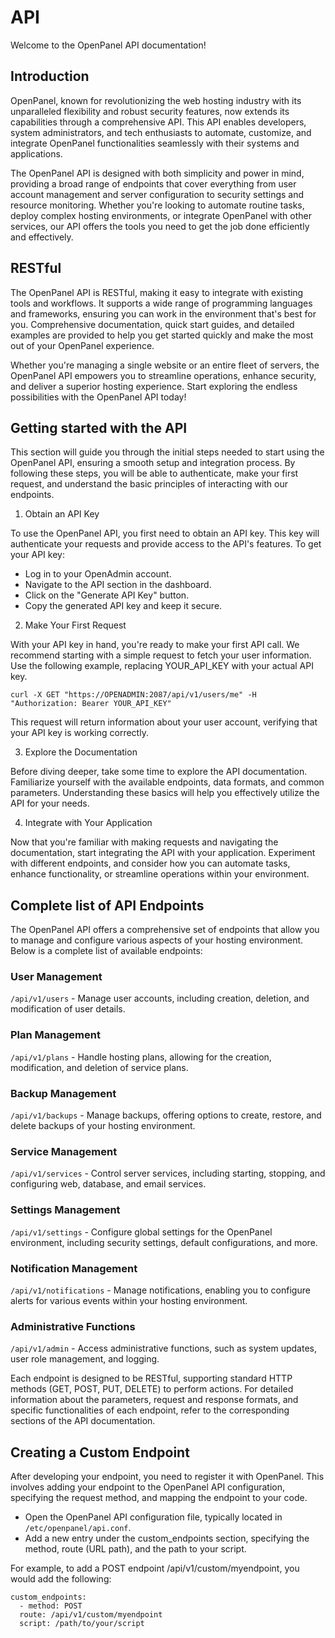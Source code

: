 # API

Welcome to the OpenPanel API documentation!

## Introduction

OpenPanel, known for revolutionizing the web hosting industry with its unparalleled flexibility and robust security features, now extends its capabilities through a comprehensive API. This API enables developers, system administrators, and tech enthusiasts to automate, customize, and integrate OpenPanel functionalities seamlessly with their systems and applications.

The OpenPanel API is designed with both simplicity and power in mind, providing a broad range of endpoints that cover everything from user account management and server configuration to security settings and resource monitoring. Whether you're looking to automate routine tasks, deploy complex hosting environments, or integrate OpenPanel with other services, our API offers the tools you need to get the job done efficiently and effectively.


## RESTful

The OpenPanel API is RESTful, making it easy to integrate with existing tools and workflows. It supports a wide range of programming languages and frameworks, ensuring you can work in the environment that's best for you. Comprehensive documentation, quick start guides, and detailed examples are provided to help you get started quickly and make the most out of your OpenPanel experience.

Whether you're managing a single website or an entire fleet of servers, the OpenPanel API empowers you to streamline operations, enhance security, and deliver a superior hosting experience. Start exploring the endless possibilities with the OpenPanel API today!

## Getting started with the API

This section will guide you through the initial steps needed to start using the OpenPanel API, ensuring a smooth setup and integration process. By following these steps, you will be able to authenticate, make your first request, and understand the basic principles of interacting with our endpoints.

1. Obtain an API Key

To use the OpenPanel API, you first need to obtain an API key. This key will authenticate your requests and provide access to the API's features. To get your API key:

- Log in to your OpenAdmin account.
- Navigate to the API section in the dashboard.
- Click on the "Generate API Key" button.
- Copy the generated API key and keep it secure.

2. Make Your First Request

With your API key in hand, you're ready to make your first API call. We recommend starting with a simple request to fetch your user information. Use the following example, replacing YOUR_API_KEY with your actual API key.

```
curl -X GET "https://OPENADMIN:2087/api/v1/users/me" -H "Authorization: Bearer YOUR_API_KEY"
```
This request will return information about your user account, verifying that your API key is working correctly.

3. Explore the Documentation

Before diving deeper, take some time to explore the API documentation. Familiarize yourself with the available endpoints, data formats, and common parameters. Understanding these basics will help you effectively utilize the API for your needs.


4. Integrate with Your Application

Now that you're familiar with making requests and navigating the documentation, start integrating the API with your application. Experiment with different endpoints, and consider how you can automate tasks, enhance functionality, or streamline operations within your environment.



## Complete list of API Endpoints

The OpenPanel API offers a comprehensive set of endpoints that allow you to manage and configure various aspects of your hosting environment. Below is a complete list of available endpoints:

### User Management
`/api/v1/users` - Manage user accounts, including creation, deletion, and modification of user details.

### Plan Management
`/api/v1/plans` - Handle hosting plans, allowing for the creation, modification, and deletion of service plans.

### Backup Management
`/api/v1/backups` - Manage backups, offering options to create, restore, and delete backups of your hosting environment.

### Service Management
`/api/v1/services` - Control server services, including starting, stopping, and configuring web, database, and email services.

### Settings Management
`/api/v1/settings` - Configure global settings for the OpenPanel environment, including security settings, default configurations, and more.

### Notification Management
`/api/v1/notifications` - Manage notifications, enabling you to configure alerts for various events within your hosting environment.

### Administrative Functions
`/api/v1/admin` - Access administrative functions, such as system updates, user role management, and logging.

Each endpoint is designed to be RESTful, supporting standard HTTP methods (GET, POST, PUT, DELETE) to perform actions. For detailed information about the parameters, request and response formats, and specific functionalities of each endpoint, refer to the corresponding sections of the API documentation.


## Creating a Custom Endpoint

After developing your endpoint, you need to register it with OpenPanel. This involves adding your endpoint to the OpenPanel API configuration, specifying the request method, and mapping the endpoint to your code.

- Open the OpenPanel API configuration file, typically located in `/etc/openpanel/api.conf`.
- Add a new entry under the custom_endpoints section, specifying the method, route (URL path), and the path to your script.

For example, to add a POST endpoint /api/v1/custom/myendpoint, you would add the following:
```
custom_endpoints:
  - method: POST
  route: /api/v1/custom/myendpoint
  script: /path/to/your/script
```
